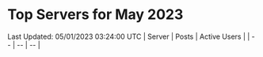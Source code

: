 # Top Servers for May 2023
Last Updated: 05/01/2023 03:24:00 UTC
| Server | Posts | Active Users |
| -- | -- | -- |
